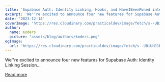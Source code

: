```yaml
---
title: 'Supabase Auth: Identity Linking, Hooks, and HaveIBeenPwned integration'
excerpt: 'We''re excited to announce four new features for Supabase Auth:   Identity Linking Session...'
date: '2023-12-14'
coverImage: 'https://res.cloudinary.com/practicaldev/image/fetch/s--UBiUHJ1P--/c_imagga_scale,f_auto,fl_progressive,h_420,q_auto,w_1000/https://dev-to-uploads.s3.amazonaws.com/uploads/articles/s3wmdbhu24v2l2edpflr.png'
author:
  name: Koders
  picture: "assets/blog/authors/koders.png"
ogImage:
  url: 'https://res.cloudinary.com/practicaldev/image/fetch/s--UBiUHJ1P--/c_imagga_scale,f_auto,fl_progressive,h_420,q_auto,w_1000/https://dev-to-uploads.s3.amazonaws.com/uploads/articles/s3wmdbhu24v2l2edpflr.png'
---
```


We''re excited to announce four new features for Supabase Auth:   Identity Linking Session...

[Read more](https://dev.to/supabase/supabase-auth-identity-linking-hooks-and-haveibeenpwned-integration-19e1)

